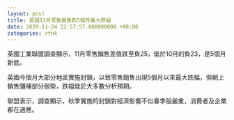 ```yaml
---
layout: post
title: 英國11月零售銷售創5個月最大跌幅
date: 2020-11-24 22:57:57.000000000 +08:00
categories: rthk
---
```


英國工業聯盟調查顯示，11月零售銷售差值跌至負25，低於10月的負23，是5個月新低。

英國今個月大部分地區實施封鎖，以致零售銷售出現5個月以來最大跌幅，但網上銷售彌補部分弱勢，跌幅低於大多數分析預期。

聯盟表示，調查顯示，秋季實施的封鎖對經濟影響不似春季般嚴重，消費者及企業都在適應。
